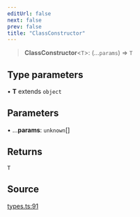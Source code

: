 ```yaml
---
editUrl: false
next: false
prev: false
title: "ClassConstructor"
---
```


> **ClassConstructor**\<`T`\>: (...`params`) => `T`

## Type parameters

• **T** extends `object`

## Parameters

• ...**params**: `unknown`[]

## Returns

`T`

## Source

[types.ts:91](https://github.com/chord-ts/rpc/blob/d3d88c3/src/types.ts#L91)

